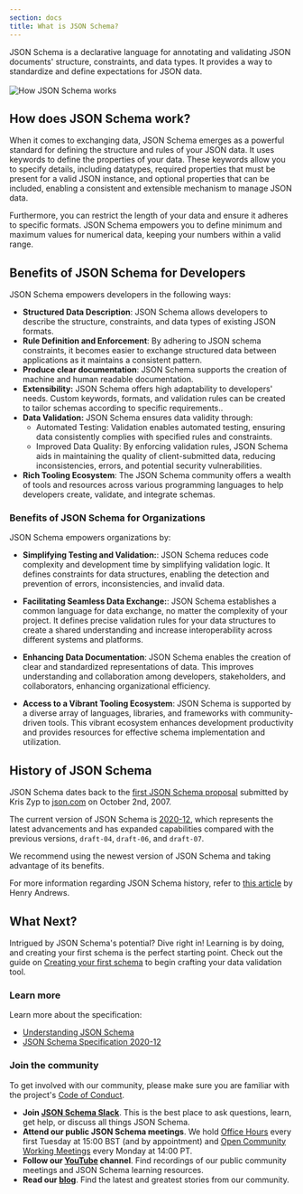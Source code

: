 ```yaml
---
section: docs
title: What is JSON Schema?
---
```

JSON Schema is a declarative language for annotating and validating JSON documents' structure, constraints, and data types. It provides a way to standardize and define expectations for JSON data.
<br/><br/>
![How JSON Schema works](/img/How-json-schema-works.jpg)


## How does JSON Schema work?

When it comes to exchanging data, JSON Schema emerges as a powerful standard for defining the structure and rules of your JSON data. It uses keywords to define the properties of your data. These keywords allow you to specify details, including datatypes, required properties that must be present for a valid JSON instance, and optional properties that can be included, enabling a consistent and extensible mechanism to manage JSON data.

Furthermore, you can restrict the length of your data and ensure it adheres to specific formats. JSON Schema empowers you to define minimum and maximum values for numerical data, keeping your numbers within a valid range.

## Benefits of JSON Schema for Developers

JSON Schema empowers developers in the following ways:

* **Structured Data Description**: JSON Schema allows developers to describe the structure, constraints, and data types of existing JSON formats.
* **Rule Definition and Enforcement**: By adhering to JSON schema constraints, it becomes easier to exchange structured data between applications as it maintains a consistent pattern.
* **Produce clear documentation**: JSON Schema supports the creation of machine and human readable documentation.
* **Extensibility:** JSON Schema offers high adaptability to developers' needs. Custom keywords, formats, and validation rules can be created to tailor schemas according to specific requirements..
* **Data Validation:** JSON Schema ensures data validity through:
   * Automated Testing: Validation enables automated testing, ensuring data consistently complies with specified rules and constraints.
   * Improved Data Quality: By enforcing validation rules, JSON Schema aids in maintaining the quality of client-submitted data, reducing inconsistencies, errors, and potential security vulnerabilities.
* **Rich Tooling Ecosystem**: The JSON Schema community offers a wealth of tools and resources across various programming languages to help developers create, validate, and integrate schemas.

### Benefits of JSON Schema for Organizations

JSON Schema empowers organizations by:

* **Simplifying Testing and Validation:**: JSON Schema reduces code complexity and development time by simplifying validation logic. It defines constraints for data structures, enabling the detection and prevention of errors, inconsistencies, and invalid data.

* **Facilitating Seamless Data Exchange:**: JSON Schema establishes a common language for data exchange, no matter the complexity of your project. It defines precise validation rules for your data structures to create a shared understanding and increase interoperability across different systems and platforms.
* **Enhancing Data Documentation**: JSON Schema enables the creation of clear and standardized representations of data. This improves understanding and collaboration among developers, stakeholders, and collaborators, enhancing organizational efficiency.
* **Access to a Vibrant Tooling Ecosystem**: JSON Schema is supported by a diverse array of languages, libraries, and frameworks with community-driven tools. This vibrant ecosystem enhances development productivity and provides resources for effective schema implementation and utilization.


## History of JSON Schema 


JSON Schema dates back to the [first JSON Schema proposal](https://web.archive.org/web/20071026185150/http://json.com/json-schema-proposal/) submitted by Kris Zyp to [json.com](http://json.com) on October 2nd, 2007.

The current version of JSON Schema is [2020-12](https://json-schema.org/draft/2020-12/release-notes), which represents the latest advancements and has expanded capabilities compared with the previous versions, `draft-04`, `draft-06`, and `draft-07`.

We recommend using the newest version of JSON Schema and taking advantage of its benefits.

For more information regarding JSON Schema history, refer to [this article](https://modern-json-schema.com/what-is-modern-json-schema) by Henry Andrews.


## What Next?

Intrigued by JSON Schema's potential? Dive right in! Learning is by doing, and creating your first schema is the perfect starting point. Check out the guide on [Creating your first schema](https://json-schema.org/learn/getting-started-step-by-step) to begin crafting your data validation tool.

### Learn more

Learn more about the specification:

* [Understanding JSON Schema](../understanding-json-schema)
* [JSON Schema Specification 2020-12](https://json-schema.org/specification.html)


### Join the community

To get involved with our community, please make sure you are familiar with the project's [Code of Conduct](https://github.com/json-schema-org/.github/blob/main/CODE_OF_CONDUCT.md).

* **Join [JSON Schema Slack](https://json-schema.org/slack)**. This is the best place to ask questions, learn, get help, or discuss all things JSON Schema.
* **Attend our public JSON Schema meetings**. We hold [Office Hours](https://github.com/json-schema-org/community/discussions/34) every first Tuesday at 15:00 BST (and by appointment) and [Open Community Working Meetings](https://github.com/json-schema-org/community/discussions/35) every Monday at 14:00 PT.
* **Follow our [YouTube](https://www.youtube.com/watch?v=48S8-GwRh-g&list=PLHVhS4Tj1YZPYt6sMkvf4nW8zKvZExVA4) channel**. Find recordings of our public community meetings and JSON Schema learning resources.
* **Read our [blog](https://json-schema.org/blog)**. Find the latest and greatest stories from our community.